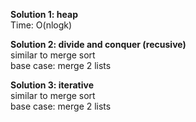 **Solution 1: heap**  
Time: O(nlogk)  

**Solution 2: divide and conquer (recusive)**  
similar to merge sort  
base case: merge 2 lists  

**Solution 3: iterative**  
similar to merge sort  
base case: merge 2 lists  
